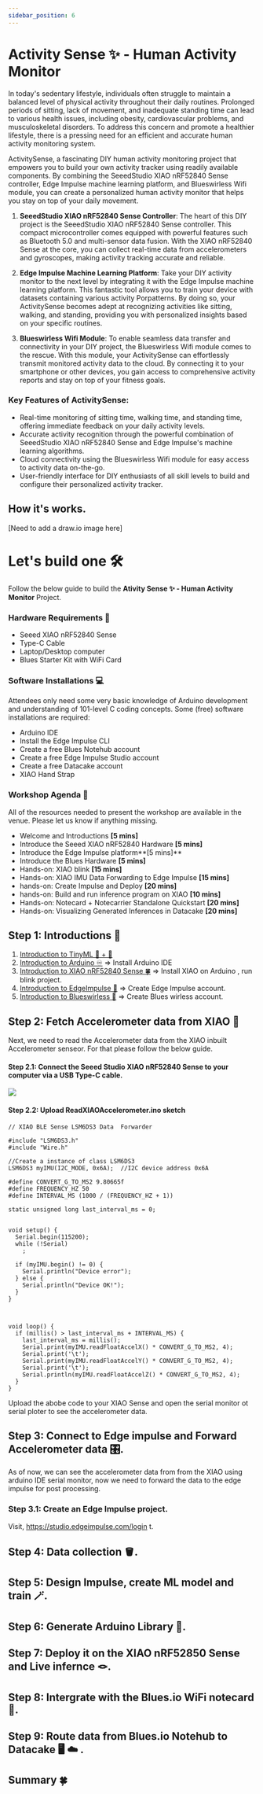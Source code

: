 ```yaml
---
sidebar_position: 6
---
```


# Activity Sense ✨ - Human Activity Monitor 

In today's sedentary lifestyle, individuals often struggle to maintain a balanced level of physical activity throughout their daily routines. Prolonged periods of sitting, lack of movement, and inadequate standing time can lead to various health issues, including obesity, cardiovascular problems, and musculoskeletal disorders. To address this concern and promote a healthier lifestyle, there is a pressing need for an efficient and accurate human activity monitoring system.

ActivitySense, a fascinating DIY human activity monitoring project that empowers you to build your own activity tracker using readily available components. By combining the SeeedStudio XIAO nRF52840 Sense controller, Edge Impulse machine learning platform, and Blueswirless Wifi module, you can create a personalized human activity monitor that helps you stay on top of your daily movement.

1. **SeeedStudio XIAO nRF52840 Sense Controller**: The heart of this DIY project is the SeeedStudio XIAO nRF52840 Sense controller. This compact microcontroller comes equipped with powerful features such as Bluetooth 5.0 and multi-sensor data fusion. With the XIAO nRF52840 Sense at the core, you can collect real-time data from accelerometers and gyroscopes, making activity tracking accurate and reliable.

2. **Edge Impulse Machine Learning Platform**: Take your DIY activity monitor to the next level by integrating it with the Edge Impulse machine learning platform. This fantastic tool allows you to train your device with datasets containing various activity Porpatterns. By doing so, your ActivitySense becomes adept at recognizing activities like sitting, walking, and standing, providing you with personalized insights based on your specific routines.

3. **Blueswirless Wifi Module**: To enable seamless data transfer and connectivity in your DIY project, the Blueswirless Wifi module comes to the rescue. With this module, your ActivitySense can effortlessly transmit monitored activity data to the cloud. By connecting it to your smartphone or other devices, you gain access to comprehensive activity reports and stay on top of your fitness goals.

### Key Features of  ActivitySense:

* Real-time monitoring of sitting time, walking time, and standing time, offering immediate feedback on your daily activity levels.
* Accurate activity recognition through the powerful combination of SeeedStudio XIAO nRF52840 Sense and Edge Impulse's machine learning algorithms.
* Cloud connectivity using the Blueswirless Wifi module for easy access to activity data on-the-go.
* User-friendly interface for DIY enthusiasts of all skill levels to build and configure their personalized activity tracker.

## How it's works. 

[Need to add a draw.io image here]

# Let's build one 🛠️

Follow the below guide to build the **Ativity Sense ✨ - Human Activity Monitor** Project. 

### Hardware Requirements 🔩
* Seeed XIAO nRF52840 Sense
* Type-C Cable 
* Laptop/Desktop computer
* Blues Starter Kit with WiFi Card

### Software Installations 💻
Attendees only need some very basic knowledge of Arduino development and understanding of 101-level C coding concepts. Some (free) software installations are required:

* Arduino IDE 
* Install the Edge Impulse CLI
* Create a free Blues Notehub account
* Create a free Edge Impulse Studio account
* Create a free Datacake account
* XIAO Hand Strap 


### Workshop Agenda  📖 

All of the resources needed to present the workshop are available in the venue. Please let us know if anything missing. 

* Welcome and Introductions **[5 mins]**
* Introduce the Seeed XIAO nRF52840 Hardware **[5 mins]**
* Introduce the Edge Impulse platform**[5 mins]**
* Introduce the Blues Hardware **[5 mins]**
* Hands-on: XIAO blink **[15 mins]**
* Hands-on: XIAO IMU Data Forwarding to Edge Impulse **[15 mins]**
* hands-on: Create Impulse and Deploy **[20 mins]**
* hands-on: Build and run inference program on XIAO **[10 mins]**
* Hands-on: Notecard + Notecarrier Standalone Quickstart **[20 mins]**
* Hands-on: Visualizing Generated Inferences in Datacake **[20 mins]**

## Step 1: Introductions 🔖 

1. [Introduction to TinyML 💪 + 🧠](../../docs/tiny-ml-workshop/intro.md) 
2. [Introduction to Arduino ♾️](../../docs/tiny-ml-workshop/IntroductionToArduino.md) => Install Arduino IDE 
3. [Introduction to XIAO nRF52840 Sense 🍀](../../docs/tiny-ml-workshop/IntroductionToXiao.md) => Install XIAO on Arduino , run blink project. 
4. [Introduction to EdgeImpulse 💪](../../docs/tiny-ml-workshop/IntroductionToEdgeImpulse.md) => Create Edge Impulse account. 
5. [Introduction to Blueswirless 📡](../../docs/tiny-ml-workshop/IntroductionToBlues.md) => Create Blues wirless account. 

## Step 2: Fetch Accelerometer data from XIAO 🧺

Next, we need to read the Accelerometer data from the XIAO inbuilt Accelerometer senseor. For that please follow the below guide. 

#### Step 2.1: Connect the Seeed Studio XIAO nRF52840 Sense to your computer via a USB Type-C cable.
![](https://files.seeedstudio.com/wiki/XIAO-BLE/bletpyecconnect.png)

#### Step 2.2: Upload ReadXIAOAccelerometer.ino sketch

```
// XIAO BLE Sense LSM6DS3 Data  Forwarder 

#include "LSM6DS3.h"
#include "Wire.h"

//Create a instance of class LSM6DS3
LSM6DS3 myIMU(I2C_MODE, 0x6A);  //I2C device address 0x6A

#define CONVERT_G_TO_MS2 9.80665f
#define FREQUENCY_HZ 50
#define INTERVAL_MS (1000 / (FREQUENCY_HZ + 1))

static unsigned long last_interval_ms = 0;


void setup() {
  Serial.begin(115200);
  while (!Serial)
    ;

  if (myIMU.begin() != 0) {
    Serial.println("Device error");
  } else {
    Serial.println("Device OK!");
  }
}



void loop() {
  if (millis() > last_interval_ms + INTERVAL_MS) {
    last_interval_ms = millis();
    Serial.print(myIMU.readFloatAccelX() * CONVERT_G_TO_MS2, 4);
    Serial.print('\t');
    Serial.print(myIMU.readFloatAccelY() * CONVERT_G_TO_MS2, 4);
    Serial.print('\t');
    Serial.println(myIMU.readFloatAccelZ() * CONVERT_G_TO_MS2, 4);
  }
}

```

Upload the abobe code to your XIAO Sense and open the serial monitor ot serial ploter to see the accelerometer data.

<!-- // raw data image![]() -->

## Step 3:  Connect to Edge impulse and Forward Accelerometer data  🎛️. 

As of now, we can see the accelerometer data from from the XIAO using arduino IDE serial monitor, now we need to forward the data to the edge impulse for post processing. 

### Step 3.1: Create an Edge Impulse project. 

Visit, https://studio.edgeimpulse.com/login  t. 




## Step 4: Data collection 🪣. 





## Step 5: Design Impulse, create ML model and train 🪄. 

## Step 6: Generate Arduino Library 🧬.

## Step 7: Deploy it on the XIAO nRF52850 Sense and Live infernce 🪢.

## Step 8: Intergrate with the Blues.io WiFi notecard 📡.

## Step 9: Route data from Blues.io Notehub to Datacake 🖥️ ☁️ . 

## Summary 🍀






















